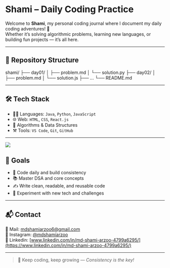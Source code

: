 #  Shami – Daily Coding Practice

Welcome to **Shami**, my personal coding journal where I document my daily coding adventures! 🚀  
Whether it’s solving algorithmic problems, learning new languages, or building fun projects — it’s all here.

---

## 📁 Repository Structure

shami/ ├── day01/ │ ├── problem.md │ └── solution.py ├── day02/ │ ├── problem.md │ └── solution.js ├── ... └── README.md


---

## 🛠️ Tech Stack

- 👨‍💻 Languages: `Java`, `Python`, `JavaScript`
- 🌐 Web: `HTML`, `CSS`, `React.js`
- 🧪 Algorithms & Data Structures
- ⚒️ Tools: `VS Code`, `Git`, `GitHub`

---
<p align="left">
  <img src="https://skillicons.dev/icons?i=python,js,html,css,react,flask,django,sqlite,postgresql,nodejs,express,git,github,tailwind,figma"/>
</p>


## 🎯 Goals

- 🔁 Code daily and build consistency
- 📚 Master DSA and core concepts
- ✍️ Write clean, readable, and reusable code
- 🚧 Experiment with new tech and challenges

---




## 📬 Contact

📧 Mail: [mdshamiarzoo6@gmail.com](mailto:mdshamiarzoo6@gmail.com)  
📸 Instagram: [@mdshamiarzoo](https://instagram.com/mdshamiarzoo)  
📧 Linkedin: [www.linkedin.com/in/md-shami-arzoo-4799a6295/](https://www.linkedin.com/in/md-shami-arzoo-4799a6295/) 

---

> 🚀 Keep coding, keep growing — *Consistency is the key!*
